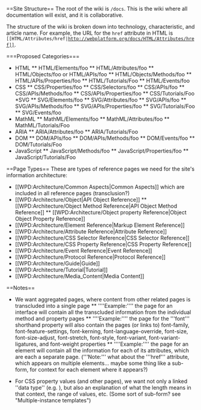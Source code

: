 ==Site Structure==
The root of the wiki is <code>/docs</code>. This is the wiki where all documentation will exist, and it is collaborative.

The structure of the wiki is broken down into technology, characteristic, and article name. For example, the URL for the <code>href</code> attribute in HTML is <code>[[HTML/Attributes/href|http://webplatform.org/docs/HTML/Attributes/href]]</code>. 

===Proposed Categories===
* HTML
** HTML/Elements/foo
** HTML/Attributes/foo
** HTML/Objects/foo or HTML/APIs/foo
** HTML/Objects/Methods/foo
** HTML/APIs/Properties/foo
** HTML/Tutorials/Foo
** HTML/Events/foo
* CSS
** CSS/Properties/foo
** CSS/Selectors/foo
** CSS/APIs/foo
** CSS/APIs/Methods/foo
** CSS/APIs/Properties/foo
** CSS/Tutorials/Foo
*SVG
** SVG/Elements/foo
** SVG/Attributes/foo
** SVG/APIs/foo
** SVG/APIs/Methods/foo
** SVG/APIs/Properties/foo
** SVG/Tutorials/Foo
** SVG/Events/foo
* MathML
** MathML/Elements/foo
** MathML/Attributes/foo
** MathML/Tutorials/Foo
* ARIA
** ARIA/Attributes/foo
** ARIA/Tutorials/Foo
* DOM
** DOM/APIs/foo
** DOM/APIs/Methods/foo
** DOM/Events/foo
** DOM/Tutorials/Foo
* JavaScript
** JavaScript/Methods/foo
** JavaScript/Properties/foo
** JavaScript/Tutorials/Foo

==Page Types==
These are types of reference pages we need for the site's information architecture:
* [[WPD:Architecture/Common Aspects|Common Aspects]] which are included in all reference pages (transclusion?)
* [[WPD:Architecture/Object|API Object Reference]]
** [[WPD:Architecture/Object Method Reference|API Object Method Reference]]
** [[WPD:Architecture/Object property Reference|Object Object Property Reference]]
* [[WPD:Architecture/Element Reference|Markup Element Reference]]
* [[WPD:Architecture/Attribute Reference|Attribute Reference]]
* [[WPD:Architecture/CSS Selector Reference|CSS Selector Reference]]
* [[WPD:Architecture/CSS Property Reference|CSS Property Reference]]
* [[WPD:Architecture/Event Reference|Event Reference]]
* [[WPD:Architecture/Protocol Reference|Protocol Reference]]
* [[WPD:Architecture/Guide|Guide]]
* [[WPD:Architecture/Tutorial|Tutorial]]
* [[WPD:Architecture/Media_Content|Media Content]]

==Notes==
* We want aggregated pages, where content from other related pages is transcluded into a single page
** ''''Example:'''' the page for an interface will contain all the transcluded information from the individual method and property pages
** ''''Example:'''' the page for the '''font''' shorthand property will also contain the pages (or links to) font-family, font-feature-settings, font-kerning, font-language-override, font-size, font-size-adjust, font-stretch, font-style, font-variant, font-variant-ligatures, and font-weight properties
** ''''Example:'''' the page for an element will contain all the information for each of its attributes, which are each a separate page. ('''Note:''' what about the '''href''' attribute, which appears on multiple elements... maybe some thing like a sub-form, for context for each element where it appears?)

* For CSS property values (and other pages), we want not only a linked ''data type'' (e.g. <length>), but also an explanation of what the length means in that context, the range of values, etc. (Some sort of sub-form? see "Multiple-instance templates")
